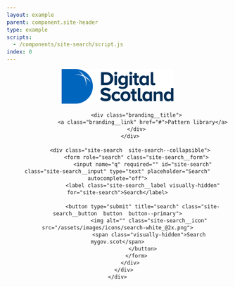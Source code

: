 ```yaml
---
layout: example
parent: component.site-header
type: example
scripts:
  - /components/site-search/script.js
index: 0
---
```


<header class="site-header" role="banner">
    <div class="wrapper">
        <div class="site-header__content">
            <div class="site-header__branding  branding">
                <a class="branding__logo  branding__link" href="/">
                    <img class="branding__logo-image" src="/assets/patternlib/images/logos/digital-scotland.svg" alt="Digital Scotland">
                </a>

                <div class="branding__title">
                    <a class="branding__link" href="#">Pattern library</a>
                </div>
            </div>

            <div class="site-search  site-search--collapsible">
                <form role="search" class="site-search__form">
                    <input name="q" required="" id="site-search" class="site-search__input" type="text" placeholder="Search" autocomplete="off">
                    <label class="site-search__label visually-hidden" for="site-search">Search</label>

                    <button type="submit" title="search" class="site-search__button  button  button--primary">
                        <img alt="" class="site-search__icon" src="/assets/images/icons/search-white_@2x.png">
                        <span class="visually-hidden">Search mygov.scot</span>
                    </button>
                </form>
            </div>
        </div>
    </div>
</header>
